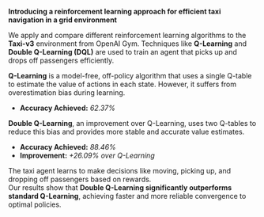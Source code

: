 **Introducing a reinforcement learning approach for efficient taxi navigation in a grid environment**  

We apply and compare different reinforcement learning algorithms to the **Taxi-v3** environment from OpenAI Gym. Techniques like **Q-Learning** and **Double Q-Learning (DQL)** are used to train an agent that picks up and drops off passengers efficiently.

**Q-Learning** is a model-free, off-policy algorithm that uses a single Q-table to estimate the value of actions in each state. However, it suffers from overestimation bias during learning.  
- **Accuracy Achieved:** *62.37%*

**Double Q-Learning**, an improvement over Q-Learning, uses two Q-tables to reduce this bias and provides more stable and accurate value estimates.  
- **Accuracy Achieved:** *88.46%*  
- **Improvement:** *+26.09% over Q-Learning*

The taxi agent learns to make decisions like moving, picking up, and dropping off passengers based on rewards.  
Our results show that **Double Q-Learning significantly outperforms standard Q-Learning**, achieving faster and more reliable convergence to optimal policies.
